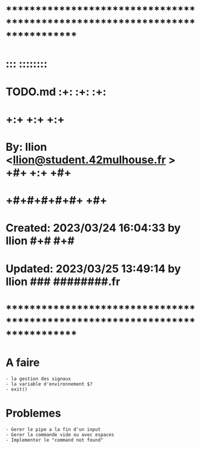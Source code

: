 # **************************************************************************** #
#                                                                              #
#                                                         :::      ::::::::    #
#    TODO.md                                            :+:      :+:    :+:    #
#                                                     +:+ +:+         +:+      #
#    By: llion <llion@student.42mulhouse.fr >       +#+  +:+       +#+         #
#                                                 +#+#+#+#+#+   +#+            #
#    Created: 2023/03/24 16:04:33 by llion             #+#    #+#              #
#    Updated: 2023/03/25 13:49:14 by llion            ###   ########.fr        #
#                                                                              #
# **************************************************************************** #


# A faire

	- la gestion des signaux
	- la variable d'environnement $?
	- exit()

# Problemes

	- Gerer le pipe a la fin d'un input
	- Gerer la commande vide ou avec espaces
	- Implementer le "command not found"
